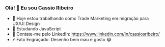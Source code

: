 ### Olá! 👋 Eu sou Cassio Ribeiro

- 🔭 Hoje estou trabalhando como Trade Marketing em migração para UX/UI Design 
- 📖 Estudando JavaScript
- 💬 Contate-me pelo LinkedIn: https://www.linkedin.com/in/cassiosribeiro/
- ⚡ Fato Engraçado: Desenho bem mau e gosto 😂 
 <!--
 <div>
 <a href="https://github.com/GodPromettheus/github-readme-stats">
  <img align="center" src="https://github-readme-stats.vercel.app/api/pin/?username=GodPromettheus&repo=github-readme-stats" />
</a>
<a href="https://github.com/GodPromettheus/convoychat">
  <img align="center" src="https://github-readme-stats.vercel.app/api/pin/?username=GodPromettheus&repo=convoychat" />
</a>
</div>
-->
